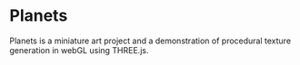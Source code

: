 # Planets

Planets is a miniature art project and a demonstration of procedural texture generation in webGL using THREE.js.
